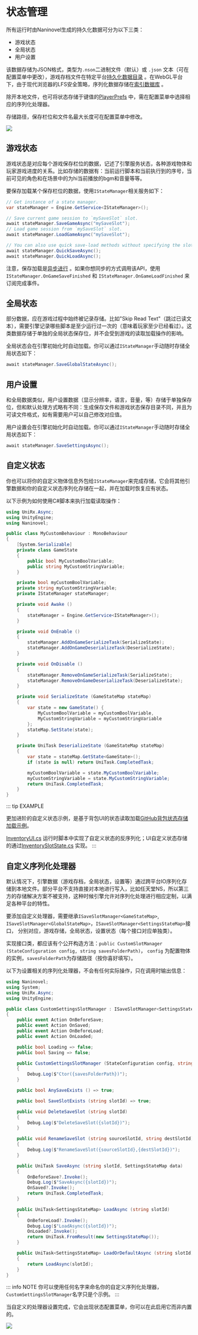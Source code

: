 ﻿# 状态管理

所有运行时由Naninovel生成的持久化数据可分为以下三类：
- 游戏状态
- 全局状态
- 用户设置

该数据存储为JSON格式，类型为`.nson`二进制文件（默认）或 `.json` 文本（可在配置菜单中更改），游戏存档文件在特定平台[持久化数据目录](https://docs.unity3d.com/ScriptReference/Application-persistentDataPath.html) 。在WebGL平台下，由于现代浏览器的LFS安全策略，序列化数据存储在[索引数据库](https://en.wikipedia.org/wiki/Indexed_Database_API) 。

除开本地文件，也可将状态存储于键值的[PlayerPrefs](https://docs.unity3d.com/ScriptReference/PlayerPrefs.html) 中，需在配置菜单中选择相应的序列化处理器。

存储路径，保存栏位和文件名最大长度可在配置菜单中修改。

![](https://i.gyazo.com/f9a2462d19eb228224f1dcd5302d6b1c.png)

## 游戏状态

游戏状态是对应每个游戏保存栏位的数据，记述了引擎服务状态，各种游戏物体和玩家游戏进度的关系。比如存储的数据有：当前运行脚本和当前执行到的序号，当前可见的角色和在场景中的为hi当前播放的bgm和音量等等。

要保存加载某个保存栏位的数据，使用`IStateManager`相关服务如下：

```csharp
// Get instance of a state manager.
var stateManager = Engine.GetService<IStateManager>();

// Save current game session to `mySaveSlot` slot.
await stateManager.SaveGameAsync("mySaveSlot");
// Load game session from `mySaveSlot` slot.
await stateManager.LoadGameAsync("mySaveSlot");

// You can also use quick save-load methods without specifying the slot names.
await stateManager.QuickSaveAsync();
await stateManager.QuickLoadAsync();
```

注意，保存加载是[异步进行](https://docs.microsoft.com/en-us/dotnet/csharp/programming-guide/concepts/async/) 。如果你想同步的方式调用该API，使用`IStateManager.OnGameSaveFinished` 和 `IStateManager.OnGameLoadFinished` 来订阅完成事件。

## 全局状态

部分数据，应在游戏过程中始终被记录存储。比如"Skip Read Text"（跳过已读文本），需要引擎记录哪些脚本是至少运行过一次的（意味着玩家至少已经看过）。这类数据存储于单独的全局状态保存位，并不会受到游戏的读取加载操作的影响。

全局状态会在引擎初始化时自动加载。你可以通过`IStateManager`手动随时存储全局状态如下：

```csharp
await stateManager.SaveGlobalStateAsync();
```

## 用户设置

和全局数据类似，用户设置数据（显示分辨率，语言，音量，等）存储于单独保存位，但和默认处理方式略有不同：生成保存文件和游戏状态保存目录不同，并且为可读文件格式，如有需要用户可以自己修改对应值。

用户设置会在引擎初始化时自动加载。你可以通过`IStateManager`手动随时存储全局状态如下：

```csharp
await stateManager.SaveSettingsAsync();
```

## 自定义状态

你也可以将你的自定义物体信息外包给`IStateManager`来完成存储，它会将其他引擎数据和你的自定义状态序列化存储在一起，并在加载时恢复应有状态。

以下示例为如何使用C#脚本来执行加载读取操作：

```csharp
using UniRx.Async;
using UnityEngine;
using Naninovel;

public class MyCustomBehaviour : MonoBehaviour
{
    [System.Serializable]
    private class GameState
    {
    	public bool MyCustomBoolVariable;
    	public string MyCustomStringVariable;
    }

    private bool myCustomBoolVariable;
    private string myCustomStringVariable;
    private IStateManager stateManager;

    private void Awake ()
    {
        stateManager = Engine.GetService<IStateManager>();
    }

    private void OnEnable ()
    {
        stateManager.AddOnGameSerializeTask(SerializeState);
        stateManager.AddOnGameDeserializeTask(DeserializeState);
    }

    private void OnDisable ()
    {
        stateManager.RemoveOnGameSerializeTask(SerializeState);
        stateManager.RemoveOnGameDeserializeTask(DeserializeState);
    }

    private void SerializeState (GameStateMap stateMap)
    {
        var state = new GameState() {
            MyCustomBoolVariable = myCustomBoolVariable,
            MyCustomStringVariable = myCustomStringVariable
        };
        stateMap.SetState(state);
    }

    private UniTask DeserializeState (GameStateMap stateMap)
    {
        var state = stateMap.GetState<GameState>();
        if (state is null) return UniTask.CompletedTask;

        myCustomBoolVariable = state.MyCustomBoolVariable;
        myCustomStringVariable = state.MyCustomStringVariable;
        return UniTask.CompletedTask;
    }
}
```

::: tip EXAMPLE

更加进阶的自定义状态示例，是基于背包UI的状态读取加载[GitHub背包状态存储加载示例](https://github.com/Naninovel/Inventory)。

[InventoryUI.cs](https://github.com/Naninovel/Inventory/blob/master/Assets/NaninovelInventory/Runtime/UI/InventoryUI.cs#L238) 运行时脚本中实现了自定义状态的反序列化；UI自定义状态存储的通过[InventorySlotState.cs](https://github.com/Naninovel/Inventory/blob/master/Assets/NaninovelInventory/Runtime/InventorySlotState.cs) 实现。
:::

## 自定义序列化处理器

默认情况下，引擎数据（游戏存档，全局状态，设置等）通过跨平台IO序列化存储到本地文件。部分平台不支持直接对本地进行写入，比如任天堂NS，所以第三方的存储解决方案不被支持，这种时候引擎允许对序列化处理进行相应定制，以满足各种平台的特性。

要添加自定义处理器，需要继承`ISaveSlotManager<GameStateMap>`, `ISaveSlotManager<GlobalStateMap>`，`ISaveSlotManager<SettingsStateMap>`接口，
分别对应，游戏存储，全局状态，设置状态（每个接口对应单独类）。

实现接口类，都应该有个公开构造方法：`public CustomSlotManager (StateConfiguration config, string savesFolderPath)`， `config` 为配置物体的实例，`savesFolderPath`为存储路径（按你喜好填写）。

以下为设置相关的序列化处理器，不会有任何实际操作，只在调用时输出信息：

```csharp
using Naninovel;
using System;
using UniRx.Async;
using UnityEngine;

public class CustomSettingsSlotManager : ISaveSlotManager<SettingsStateMap>
{
    public event Action OnBeforeSave;
    public event Action OnSaved;
    public event Action OnBeforeLoad;
    public event Action OnLoaded;

    public bool Loading => false;
    public bool Saving => false;

    public CustomSettingsSlotManager (StateConfiguration config, string savesFolderPath)
    {
        Debug.Log($"Ctor({savesFolderPath})");
    }

    public bool AnySaveExists () => true;

    public bool SaveSlotExists (string slotId) => true;

    public void DeleteSaveSlot (string slotId)
    {
        Debug.Log($"DeleteSaveSlot({slotId})");
    }

    public void RenameSaveSlot (string sourceSlotId, string destSlotId)
    {
        Debug.Log($"RenameSaveSlot({sourceSlotId},{destSlotId})");
    }

    public UniTask SaveAsync (string slotId, SettingsStateMap data)
    {
        OnBeforeSave?.Invoke();
        Debug.Log($"SaveAsync({slotId})");
        OnSaved?.Invoke();
        return UniTask.CompletedTask;
    }

    public UniTask<SettingsStateMap> LoadAsync (string slotId)
    {
        OnBeforeLoad?.Invoke();
        Debug.Log($"LoadAsync({slotId})");
        OnLoaded?.Invoke();
        return UniTask.FromResult(new SettingsStateMap());
    }

    public UniTask<SettingsStateMap> LoadOrDefaultAsync (string slotId)
    {
        return LoadAsync(slotId);
    }
}
```

::: info NOTE
你可以使用任何名字来命名你的自定义序列化处理器，`CustomSettingsSlotManager`名字只是个示例。
:::

当自定义的处理器设置完成，它会出现状态配置菜单，你可以在此启用它而非内置的。

![](https://i.gyazo.com/213bc2bb8c7cc0e62ae98a579579f313.png)

